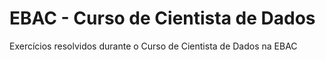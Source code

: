 # EBAC - Curso de Cientista de Dados
 Exercícios resolvidos durante o Curso de Cientista de Dados na EBAC
 
